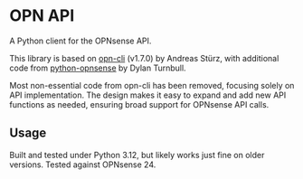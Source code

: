 # OPN API

A Python client for the OPNsense API.

This library is based on [opn-cli](https://github.com/andreas-stuerz/opn-cli) (v1.7.0) by Andreas Stürz, with additional code from [python-opnsense](https://github.com/turnbros/python-opnsense) by Dylan Turnbull.

Most non-essential code from opn-cli has been removed, focusing solely on API implementation. The design makes it easy to expand and add new API functions as needed, ensuring broad support for OPNsense API calls.


## Usage

Built and tested under Python 3.12, but likely works just fine on older versions. Tested against OPNsense 24.

